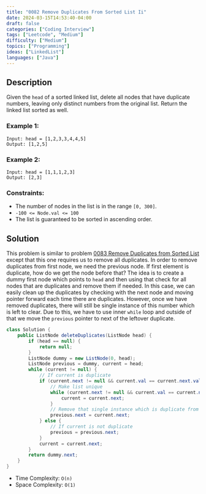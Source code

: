 ```yaml
---
title: "0082 Remove Duplicates From Sorted List Ii"
date: 2024-03-15T14:53:40-04:00
draft: false
categories: ["Coding Interview"]
tags: ["Leetcode", "Medium"]
difficulty: ["Medium"]
topics: ["Programming"]
ideas: ["LinkedList"]
languages: ["Java"]
---
```


## Description

Given the `head` of a sorted linked list, delete all nodes that have duplicate numbers, leaving only distinct numbers from the original list. Return the linked list sorted as well.


### Example 1:

```
Input: head = [1,2,3,3,4,4,5]
Output: [1,2,5]
```

### Example 2:

```
Input: head = [1,1,1,2,3]
Output: [2,3]
```

### Constraints:

- The number of nodes in the list is in the range `[0, 300]`.
- `-100 <= Node.val <= 100`
- The list is guaranteed to be sorted in ascending order.

## Solution

This problem is similar to problem [0083 Remove Duplicates from Sorted List](../0083-remove-duplicates-from-sorted-list/) except that this one requires us to remove all duplicates. In order to remove duplicates from first node, we need the previous node. If first element is duplicate, how do we get the node before that? The idea is to create a dummy first node which points to `head` and then using that check for all nodes that are duplicates and remove them if needed. In this case, we can easily clean up the duplicates by checking with the next node and moving pointer forward each time there are duplicates. However, once we have removed duplicates, there will still be single instance of this number which is left to clear. Due to this, we have to use inner `while` loop and outside of that we move the `previous` pointer to next of the leftover duplicate.

```java
class Solution {
    public ListNode deleteDuplicates(ListNode head) {
        if (head == null) {
            return null;
        }
        ListNode dummy = new ListNode(0, head);
        ListNode previous = dummy, current = head;
        while (current != null) {
            // If current is duplicate
            if (current.next != null && current.val == current.next.val) {
                // Make list unique
                while (current.next != null && current.val == current.next.val) {
                    current = current.next;
                }
                // Remove that single instance which is duplicate from the list
                previous.next = current.next;
            } else {
                // If current is not duplicate
                previous = previous.next;
            }
            current = current.next;
        }
        return dummy.next;
    }
}
```

- Time Complexity: `O(n)`
- Space Complexity: `O(1)`